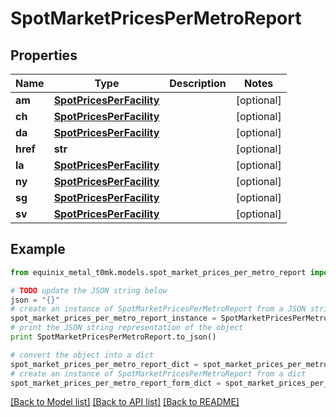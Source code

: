 # SpotMarketPricesPerMetroReport


## Properties
Name | Type | Description | Notes
------------ | ------------- | ------------- | -------------
**am** | [**SpotPricesPerFacility**](SpotPricesPerFacility.md) |  | [optional] 
**ch** | [**SpotPricesPerFacility**](SpotPricesPerFacility.md) |  | [optional] 
**da** | [**SpotPricesPerFacility**](SpotPricesPerFacility.md) |  | [optional] 
**href** | **str** |  | [optional] 
**la** | [**SpotPricesPerFacility**](SpotPricesPerFacility.md) |  | [optional] 
**ny** | [**SpotPricesPerFacility**](SpotPricesPerFacility.md) |  | [optional] 
**sg** | [**SpotPricesPerFacility**](SpotPricesPerFacility.md) |  | [optional] 
**sv** | [**SpotPricesPerFacility**](SpotPricesPerFacility.md) |  | [optional] 

## Example

```python
from equinix_metal_t0mk.models.spot_market_prices_per_metro_report import SpotMarketPricesPerMetroReport

# TODO update the JSON string below
json = "{}"
# create an instance of SpotMarketPricesPerMetroReport from a JSON string
spot_market_prices_per_metro_report_instance = SpotMarketPricesPerMetroReport.from_json(json)
# print the JSON string representation of the object
print SpotMarketPricesPerMetroReport.to_json()

# convert the object into a dict
spot_market_prices_per_metro_report_dict = spot_market_prices_per_metro_report_instance.to_dict()
# create an instance of SpotMarketPricesPerMetroReport from a dict
spot_market_prices_per_metro_report_form_dict = spot_market_prices_per_metro_report.from_dict(spot_market_prices_per_metro_report_dict)
```
[[Back to Model list]](../README.md#documentation-for-models) [[Back to API list]](../README.md#documentation-for-api-endpoints) [[Back to README]](../README.md)


